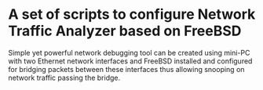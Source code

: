 # A set of scripts to configure Network Traffic Analyzer based on FreeBSD

Simple yet powerful network debugging tool can be created using mini-PC with
two Ethernet network interfaces and FreeBSD installed and configured for bridging
packets between these interfaces thus allowing snooping on network traffic 
passing the bridge. 
